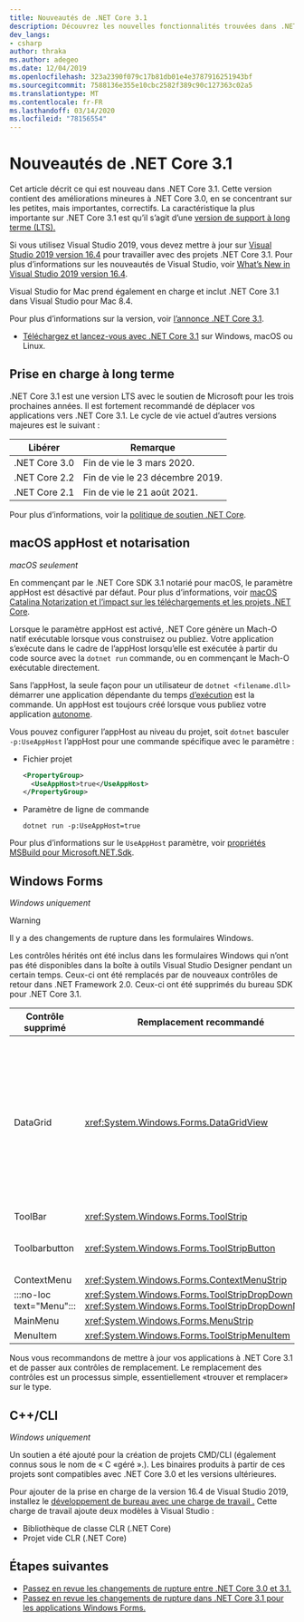 ```yaml
---
title: Nouveautés de .NET Core 3.1
description: Découvrez les nouvelles fonctionnalités trouvées dans .NET Core 3.1.
dev_langs:
- csharp
author: thraka
ms.author: adegeo
ms.date: 12/04/2019
ms.openlocfilehash: 323a2390f079c17b81db01e4e3787916251943bf
ms.sourcegitcommit: 7588136e355e10cbc2582f389c90c127363c02a5
ms.translationtype: MT
ms.contentlocale: fr-FR
ms.lasthandoff: 03/14/2020
ms.locfileid: "78156554"
---
```

# <a name="whats-new-in-net-core-31"></a>Nouveautés de .NET Core 3.1

Cet article décrit ce qui est nouveau dans .NET Core 3.1. Cette version contient des améliorations mineures à .NET Core 3.0, en se concentrant sur les petites, mais importantes, correctifs. La caractéristique la plus importante sur .NET Core 3.1 est qu’il s’agit d’une [version de support à long terme (LTS).](#long-term-support)

Si vous utilisez Visual Studio 2019, vous devez mettre à jour sur [Visual Studio 2019 version 16.4](https://visualstudio.microsoft.com/downloads/) pour travailler avec des projets .NET Core 3.1. Pour plus d’informations sur les nouveautés de Visual Studio, voir [What’s New in Visual Studio 2019 version 16.4](/visualstudio/releases/2019/release-notes#whats-new-in-visual-studio-2019-version-164).

Visual Studio for Mac prend également en charge et inclut .NET Core 3.1 dans Visual Studio pour Mac 8.4.

Pour plus d’informations sur la version, voir [l’annonce .NET Core 3.1](https://devblogs.microsoft.com/dotnet/announcing-net-core-3-1/).

- [Téléchargez et lancez-vous avec .NET Core 3.1](https://dotnet.microsoft.com/download/dotnet-core/3.1) sur Windows, macOS ou Linux.

## <a name="long-term-support"></a>Prise en charge à long terme

.NET Core 3.1 est une version LTS avec le soutien de Microsoft pour les trois prochaines années. Il est fortement recommandé de déplacer vos applications vers .NET Core 3.1. Le cycle de vie actuel d’autres versions majeures est le suivant :

| Libérer | Remarque |
| ------- | ---- |
| .NET Core 3.0 | Fin de vie le 3 mars 2020.     |
| .NET Core 2.2 | Fin de vie le 23 décembre 2019. |
| .NET Core 2.1 | Fin de vie le 21 août 2021.    |

Pour plus d’informations, voir la [politique de soutien .NET Core](https://dotnet.microsoft.com/platform/support/policy/dotnet-core).

## <a name="macos-apphost-and-notarization"></a>macOS appHost et notarisation

*macOS seulement*

En commençant par le .NET Core SDK 3.1 notarié pour macOS, le paramètre appHost est désactivé par défaut. Pour plus d’informations, voir [macOS Catalina Notarization et l’impact sur les téléchargements et les projets .NET Core](../install/macos-notarization-issues.md).

Lorsque le paramètre appHost est activé, .NET Core génère un Mach-O natif exécutable lorsque vous construisez ou publiez. Votre application s’exécute dans le cadre de l’appHost lorsqu’elle est exécutée à partir du code source avec la `dotnet run` commande, ou en commençant le Mach-O exécutable directement.

Sans l’appHost, la seule façon pour un utilisateur de `dotnet <filename.dll>` démarrer une application dépendante du temps [d’exécution](../deploying/index.md#publish-runtime-dependent) est la commande. Un appHost est toujours créé lorsque vous publiez votre application [autonome](../deploying/index.md#publish-self-contained).

Vous pouvez configurer l’appHost au niveau du projet, soit `dotnet` basculer `-p:UseAppHost` l’appHost pour une commande spécifique avec le paramètre :

- Fichier projet

  ```xml
  <PropertyGroup>
    <UseAppHost>true</UseAppHost>
  </PropertyGroup>
  ```

- Paramètre de ligne de commande

  ```dotnetcli
  dotnet run -p:UseAppHost=true
  ```

Pour plus d’informations sur le `UseAppHost` paramètre, voir [propriétés MSBuild pour Microsoft.NET.Sdk](../project-sdk/msbuild-props.md#useapphost).

## <a name="windows-forms"></a>Windows Forms

*Windows uniquement*

> [!WARNING]
> Il y a des changements de rupture dans les formulaires Windows.

Les contrôles hérités ont été inclus dans les formulaires Windows qui n’ont pas été disponibles dans la boîte à outils Visual Studio Designer pendant un certain temps. Ceux-ci ont été remplacés par de nouveaux contrôles de retour dans .NET Framework 2.0. Ceux-ci ont été supprimés du bureau SDK pour .NET Core 3.1.

| Contrôle supprimé | Remplacement recommandé | API associées supprimées |
| --------------- | ----------------------- | ----------------------- |
| DataGrid        | <xref:System.Windows.Forms.DataGridView>      | DataGridCell (en)<br/>DataGridRow (en)<br/>DataGridTableCollection<br/>DataGridColumnCollection<br/>Datagridtablestyle<br/>Datagridcolumnstyle<br/>DataGridLineStyle (en)<br/>DataGridParentRowsLabel<br/>DataGridParentsLabelStyle<br/>DataGridBoolColumn<br/>DataGridTextBox (en)<br/>GridColumnStylesCollection<br/>GridTableStylesCollection<br/>HitTestType HitTestType HitTestType HitTest |
| ToolBar         | <xref:System.Windows.Forms.ToolStrip>         | ToolBarAppearance (en) |
| Toolbarbutton   | <xref:System.Windows.Forms.ToolStripButton>   | ToolBarButtonClickEventArgs<br/>ToolBarButtonClickEventHandler<br/>ToolBarButtonStyle (en)<br/>ToolBarTextAlign |
| ContextMenu     | <xref:System.Windows.Forms.ContextMenuStrip>  |  |
| :::no-loc text="Menu"::: | <xref:System.Windows.Forms.ToolStripDropDown><br/><xref:System.Windows.Forms.ToolStripDropDownMenu> | MenuItemCollection |
| MainMenu        | <xref:System.Windows.Forms.MenuStrip>         |  |
| MenuItem        | <xref:System.Windows.Forms.ToolStripMenuItem> |  |

Nous vous recommandons de mettre à jour vos applications à .NET Core 3.1 et de passer aux contrôles de remplacement. Le remplacement des contrôles est un processus simple, essentiellement «trouver et remplacer» sur le type.

## <a name="ccli"></a>C++/CLI

*Windows uniquement*

Un soutien a été ajouté pour la création de projets CMD/CLI (également connus sous le nom de « C «géré ».). Les binaires produits à partir de ces projets sont compatibles avec .NET Core 3.0 et les versions ultérieures.

Pour ajouter de la prise en charge de la version 16.4 de Visual Studio 2019, installez le [développement de bureau avec une charge de travail .](/cpp/build/vscpp-step-0-installation?view=vs-2019#step-4---choose-workloads) Cette charge de travail ajoute deux modèles à Visual Studio :

- Bibliothèque de classe CLR (.NET Core)
- Projet vide CLR (.NET Core)

## <a name="next-steps"></a>Étapes suivantes

- [Passez en revue les changements de rupture entre .NET Core 3.0 et 3.1.](../compatibility/3.0-3.1.md)
- [Passez en revue les changements de rupture dans .NET Core 3.1 pour les applications Windows Forms.](../compatibility/winforms.md#net-core-31)
